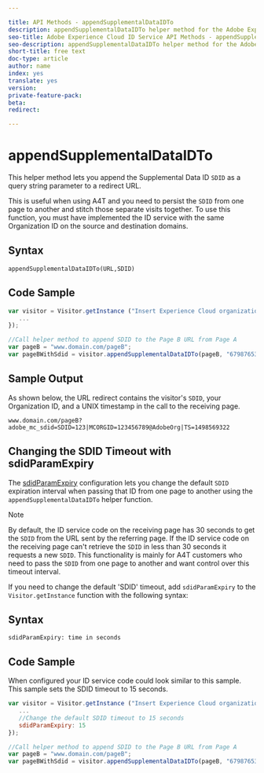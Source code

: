 ```yaml
---

title: API Methods - appendSupplementalDataIDTo
description: appendSupplementalDataIDTo helper method for the Adobe Experience Cloud ID Service API
seo-title: Adobe Experience Cloud ID Service API Methods - appendSupplementalDataIDTo
seo-description: appendSupplementalDataIDTo helper method for the Adobe Experience Cloud ID Service API
short-title: free text
doc-type: article
author: name
index: yes
translate: yes
version:
private-feature-pack:
beta:
redirect:

---
```


# appendSupplementalDataIDTo

This helper method lets you append the Supplemental Data ID `SDID` as a query string parameter to a redirect URL. 

This is useful when using A4T and you need to persist the `SDID` from one page to another and stitch those separate visits together. To use this function, you must have implemented the ID service with the same Organization ID on the source and destination domains.

## Syntax
`appendSupplementalDataIDTo(URL,SDID)` 

## Code Sample

```javascript {.line-numbers}
var visitor = Visitor.getInstance ("Insert Experience Cloud organization ID here",{
   ...
});

//Call helper method to append SDID to the Page B URL from Page A
var pageB = "www.domain.com/pageB";
var pageBWithSdid = visitor.appendSupplementalDataIDTo(pageB, "67987653465787219");
```

## Sample Output

As shown below, the URL redirect contains the visitor's `SDID`, your Organization ID, and a UNIX timestamp in the call to the receiving page.

`www.domain.com/pageB?adobe_mc_sdid=SDID=123|MCORGID=123456789@AdobeOrg|TS=1498569322` 
  
## Changing the SDID Timeout with sdidParamExpiry

The [sdidParamExpiry](mcvid-sdidparamexpiry.html#) configuration lets you change the default `SDID` expiration interval when passing that ID from one page to another using the `appendSupplementalDataIDTo` helper function. 

>[!NOTE]
>By default, the ID service code on the receiving page has 30 seconds to get the `SDID` from the URL sent by the referring page. If the ID service code on the receiving page can't retrieve the `SDID` in less than 30 seconds it requests a new `SDID`. This functionality is mainly for A4T customers who need to pass the `SDID` from one page to another and want control over this timeout interval.

If you need to change the default 'SDID' timeout, add `sdidParamExpiry` to the `Visitor.getInstance` function with the following syntax:

## Syntax

`sdidParamExpiry: time in seconds` 

## Code Sample

When configured your ID service code could look similar to this sample. This sample sets the SDID timeout to 15 seconds.

```javascript {.line-numbers}
var visitor = Visitor.getInstance ("Insert Experience Cloud organization ID here",{
   ...
   //Change the default SDID timeout to 15 seconds
   sdidParamExpiry: 15
});

//Call helper method to append SDID to the Page B URL from Page A
var pageB = "www.domain.com/pageB";
var pageBWithSdid = visitor.appendSupplementalDataIDTo(pageB, "67987653465787219");

```
